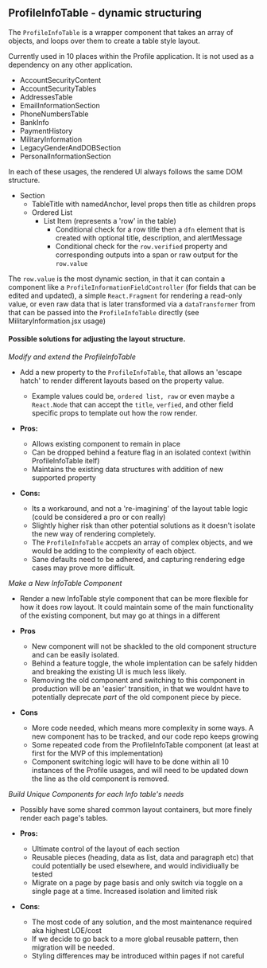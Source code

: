 ## ProfileInfoTable - dynamic structuring

The `ProfileInfoTable` is a wrapper component that takes an array of objects, and loops over them to create a table style layout.

Currently used in 10 places within the Profile application. It is not used as a dependency on any other application.

- AccountSecurityContent
- AccountSecurityTables
- AddressesTable
- EmailInformationSection
- PhoneNumbersTable
- BankInfo
- PaymentHistory
- MilitaryInformation
- LegacyGenderAndDOBSection
- PersonalInformationSection

In each of these usages, the rendered UI always follows the same DOM structure.

- Section
	- TableTitle with namedAnchor, level props then title as children props
	- Ordered List
	  - List Item (represents a 'row' in the table)
	    - Conditional check for a row title then a `dfn` element that is created with optional title, description, and alertMessage
	    - Conditional check for the  `row.verified` property and corresponding outputs into a span or raw output for the `row.value`

The `row.value` is the most dynamic section, in that it can contain a component like a `ProfileInformationFieldController` (for fields that can be edited and updated), a simple `React.Fragment` for rendering a read-only value, or even raw data that is later transformed via a `dataTransformer` from that can be passed into the `ProfileInfoTable` directly (see MilitaryInformation.jsx usage)


#### Possible solutions for adjusting the layout structure.

_Modify and extend the ProfileInfoTable_
- Add a new property to the `ProfileInfoTable`, that allows an 'escape hatch' to render different layouts based on the property value.
	- Example values could be, `ordered list, raw` or even maybe a `React.Node` that can accept the `title`, `verfied`, and other field specific props to template out how the row render.
	
- **Pros:**
	- Allows existing component to remain in place
	- Can be dropped behind a feature flag in an isolated context (within ProfileInfoTable itelf)
	- Maintains the existing data structures with addition of new supported property
	
- **Cons:**
	- Its a workaround, and not a 're-imagining' of the layout table logic (could be considered a pro or con really)
	- Slightly higher risk than other potential solutions as it doesn't isolate the new way of rendering completely.
	- The `ProfileInfoTable` accpets an array of complex objects, and we would be adding to the complexity of each object.
	- Sane defaults need to be adhered, and capturing rendering edge cases may prove more difficult.

_Make a New InfoTable Component_

- Render a new InfoTable style component that can be more flexible for how it does row layout. It could maintain some of the main functionality of the existing component, but may go at things in a different 

- **Pros**
	- New component will not be shackled to the old component structure and can be easily isolated.
	- Behind a feature toggle, the whole implentation can be safely hidden and breaking the existing UI is much less likely.
	- Removing the old component and switching to this component in production will be an 'easier' transition, in that we wouldnt have to potentially deprecate _part_ of the old component piece by piece.
	
- **Cons**
	- More code needed, which means more complexity in some ways. A new component has to be tracked, and our code repo keeps growing
	- Some repeated code from the ProfileInfoTable component (at least at first for the MVP of this implementation)
	- Component switching logic will have to be done within all 10 instances of the Profile usages, and will need to be updated down the line as the old component is removed.

_Build Unique Components for each Info table's needs_

- Possibly have some shared common layout containers, but more finely render each page's tables.

- **Pros:**
	- Ultimate control of the layout of each section
	- Reusable pieces (heading, data as list, data and paragraph etc) that could potentially be used elsewhere, and would individiually be tested
	- Migrate on a page by page basis and only switch via toggle on a single page at a time. Increased isolation and limited risk

- **Cons**:
	- The most code of any solution, and the most maintenance required aka highest LOE/cost
	- If we decide to go back to a more global reusable pattern, then migration will be needed.
	- Styling differences may be introduced within pages if not careful

